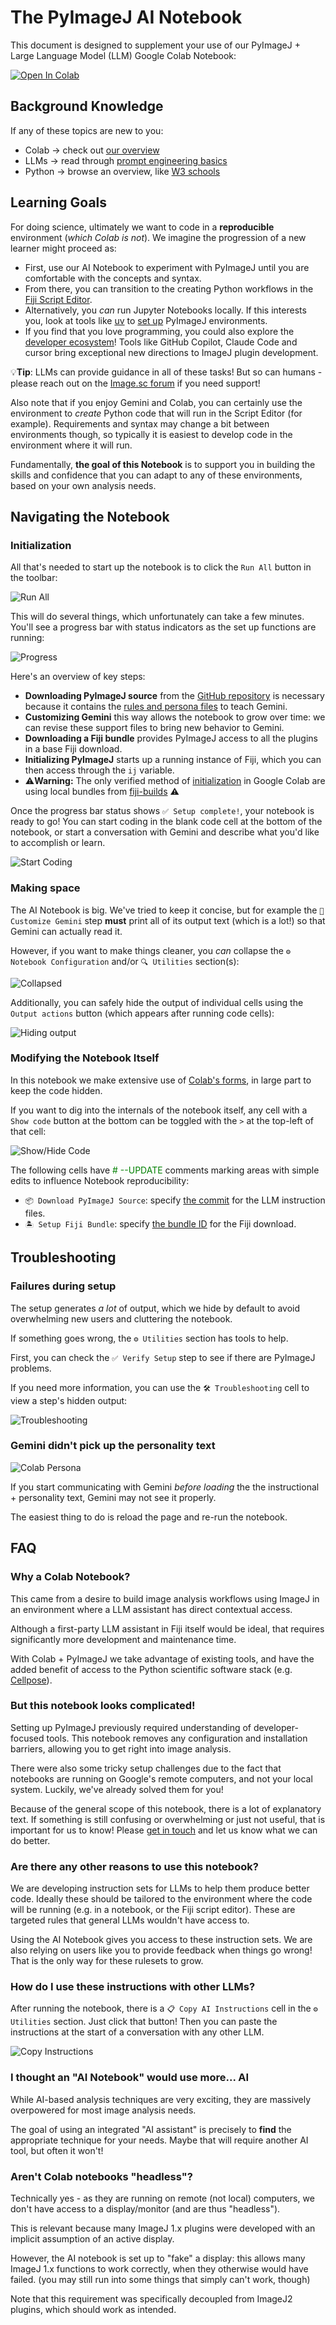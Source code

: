 # The PyImageJ AI Notebook

This document is designed to supplement your use of our PyImageJ + Large Language Model (LLM) Google Colab Notebook:

<!-- UPDATE: pin to particular commit -->
<a href="https://colab.research.google.com/github/imagej/pyimagej/blob/main/doc/llms/pyimagej-ai-guide.ipynb" target="_parent"><img src="https://colab.research.google.com/assets/colab-badge.svg" alt="Open In Colab"/></a>

## Background Knowledge

If any of these topics are new to you:
   * Colab → check out [our overview](Google-Colab-Basics.md)
   * LLMs → read through [prompt engineering basics](Prompt-Engineering.md)
   * Python → browse an overview, like [W3 schools](https://www.w3schools.com/python/)

## Learning Goals

For doing science, ultimately we want to code in a **reproducible** environment (*which Colab is not*). We imagine the progression of a new learner might proceed as:

- First, use our AI Notebook to experiment with PyImageJ until you are comfortable with the concepts and syntax.
- From there, you can transition to the creating Python workflows in the [Fiji Script Editor](https://imagej.net/scripting/script-editor).
- Alternatively, you *can* run Jupyter Notebooks locally. If this interests you, look at tools like [uv](https://docs.astral.sh/uv/) to [set up](Install.md) PyImageJ environments.
- If you find that you love programming, you could also explore the [developer ecosystem](https://imagej.net/develop/)! Tools like GitHub Copilot, Claude Code and cursor bring exceptional new directions to ImageJ plugin development.

💡**Tip**: LLMs can provide guidance in all of these tasks! But so can humans - please reach out on the [Image.sc forum](https://forum.image.sc/) if you need support!

Also note that if you enjoy Gemini and Colab, you can certainly use the environment to *create* Python code that will run in the Script Editor (for example). Requirements and syntax may change a bit between environments though, so typically it is easiest to develop code in the environment where it will run.

Fundamentally, **the goal of this Notebook** is to support you in building the skills and confidence that you can adapt to any of these environments, based on your own analysis needs. 

## Navigating the Notebook

### Initialization

All that's needed to start up the notebook is to click the `Run All` button in the toolbar:

![Run All](doc-images/nb-run-all.jpg)

This will do several things, which unfortunately can take a few minutes. You'll see a progress bar with status indicators as the set up functions are running:

![Progress](doc-images/nb-progress.jpg)

Here's an overview of key steps:

* **Downloading PyImageJ source** from the [GitHub repository](https://github.com/imagej/pyimagej) is necessary because it contains the [rules and persona files](https://github.com/imagej/pyimagej/tree/main/doc/llms) to teach Gemini.
* **Customizing Gemini** this way allows the notebook to grow over time: we can revise these support files to bring new behavior to Gemini.
* **Downloading a Fiji bundle** provides PyImageJ access to all the plugins in a base Fiji download. 
* **Initializing PyImageJ** starts up a running instance of Fiji, which you can then access through the `ij` variable.
* ⚠️**Warning:** The only verified method of [initialization](Initialization.md) in Google Colab are using local bundles from [fiji-builds](https://github.com/fiji/fiji-builds/releases) ⚠️

Once the progress bar status shows `✅ Setup complete!`, your notebook is ready to go! You can start coding in the blank code cell at the bottom of the notebook, or start a conversation with Gemini and describe what you'd like to accomplish or learn.

![Start Coding](doc-images/nb-start-coding.jpg)

### Making space

The AI Notebook is big. We've tried to keep it concise, but for example the `🤖 Customize Gemini` step **must** print all of its output text (which is a lot!) so that Gemini can actually read it.

However, if you want to make things cleaner, you *can* collapse the `⚙️ Notebook Configuration` and/or `🔍 Utilities` section(s):

![Collapsed](doc-images/nb-collapsed.jpg)

Additionally, you can safely hide the output of individual cells using the `Output actions` button (which appears after running code cells):

![Hiding output](doc-images/nb-hide-output.jpg)

### Modifying the Notebook Itself

In this notebook we make extensive use of [Colab's forms](https://colab.research.google.com/notebooks/forms.ipynb), in large part to keep the code hidden.

If you want to dig into the internals of the notebook itself, any cell with a `Show code` button at the bottom can be toggled with the `>` at the top-left of that cell:

![Show/Hide Code](doc-images/nb-show-code.png)

The following cells have <span style="color: green;"># --UPDATE</span> comments marking areas with simple edits to influence Notebook reproducibility:

* `📦 Download PyImageJ Source`: specify [the commit](https://github.com/imagej/pyimagej) for the LLM instruction files.
* `🏝️ Setup Fiji Bundle`: specify [the bundle ID](https://github.com/fiji/fiji-builds/releases) for the Fiji download.

## Troubleshooting

### Failures during setup

The setup generates *a lot* of output, which we hide by default to avoid overwhelming new users and cluttering the notebook.

If something goes wrong, the `⚙️ Utilities` section has tools to help.

First, you can check the `✅ Verify Setup` step to see if there are PyImageJ problems.

If you need more information, you can use the `🛠️ Troubleshooting` cell to view a step's hidden output:

![Troubleshooting](doc-images/nb-troubleshoot.jpg)


### Gemini didn't pick up the personality text

![Colab Persona](doc-images/colab-persona.jpg)

If you start communicating with Gemini *before loading* the the instructional + personality text, Gemini may not see it properly.

The easiest thing to do is reload the page and re-run the notebook.

## FAQ

### Why a Colab Notebook?

This came from a desire to build image analysis workflows using ImageJ in an environment where a LLM assistant has direct contextual access.

Although a first-party LLM assistant in Fiji itself would be ideal, that requires significantly more development and maintenance time.

With Colab + PyImageJ we take advantage of existing tools, and have the added benefit of access to the Python scientific software stack (e.g. [Cellpose](https://www.cellpose.org/)).

### But this notebook looks complicated!

Setting up PyImageJ previously required understanding of developer-focused tools. This notebook removes any configuration and installation barriers, allowing you to get right into image analysis.

There were also some tricky setup challenges due to the fact that notebooks are running on Google's remote computers, and not your local system. Luckily, we've already solved them for you!

Because of the general scope of this notebook, there is a lot of explanatory text. If something is still confusing or overwhelming or just not useful, that is important for us to know! Please [get in touch](https://forum.image.sc/tag/pyimagej) and let us know what we can do better.

### Are there any other reasons to use this notebook?

We are developing instruction sets for LLMs to help them produce better code. Ideally these should be tailored to the environment where the code will be running (e.g. in a notebook, or the Fiji script editor). These are targeted rules that general LLMs wouldn't have access to.

Using the AI Notebook gives you access to these instruction sets. We are also relying on users like you to provide feedback when things go wrong! That is the only way for these rulesets to grow.

### How do I use these instructions with other LLMs?

After running the notebook, there is a `📋 Copy AI Instructions` cell in the `⚙️ Utilities` section. Just click that button! Then you can paste the instructions at the start of a conversation with any other LLM.

![Copy Instructions](doc-images/copy-ai-text.jpg)

### I thought an "AI Notebook" would use more... AI

While AI-based analysis techniques are very exciting, they are massively overpowered for most image analysis needs.

The goal of using an integrated "AI assistant" is precisely to **find** the appropriate technique for your needs. Maybe that will require another AI tool, but often it won't!

### Aren't Colab notebooks "headless"?

Technically yes - as they are running on remote (not local) computers, we don't have access to a display/monitor (and are thus "headless").

This is relevant because many ImageJ 1.x plugins were developed with an implicit assumption of an active display.

However, the AI notebook is set up to "fake" a display: this allows many ImageJ 1.x functions to work correctly, when they otherwise would have failed. (you may still run into some things that simply can't work, though)

Note that this requirement was specifically decoupled from ImageJ2 plugins, which should work as intended.